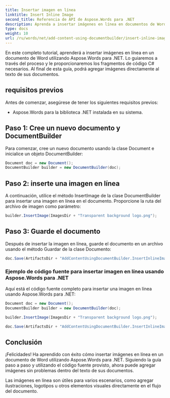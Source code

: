 ```yaml
---
title: Insertar imagen en línea
linktitle: Insert Inline Image
second_title: Referencia de API de Aspose.Words para .NET
description: Aprenda a insertar imágenes en línea en documentos de Word usando Aspose.Words para .NET.
type: docs
weight: 10
url: /ru/words/net/add-content-using-documentbuilder/insert-inline-image/
---
```


En este completo tutorial, aprenderá a insertar imágenes en línea en un documento de Word utilizando Aspose.Words para .NET. Lo guiaremos a través del proceso y le proporcionaremos los fragmentos de código C# necesarios. Al final de esta guía, podrá agregar imágenes directamente al texto de sus documentos.

## requisitos previos
Antes de comenzar, asegúrese de tener los siguientes requisitos previos:
- Aspose.Words para la biblioteca .NET instalada en su sistema.

## Paso 1: Cree un nuevo documento y DocumentBuilder
Para comenzar, cree un nuevo documento usando la clase Document e inicialice un objeto DocumentBuilder:

```csharp
Document doc = new Document();
DocumentBuilder builder = new DocumentBuilder(doc);
```

## Paso 2: inserte una imagen en línea
A continuación, utilice el método InsertImage de la clase DocumentBuilder para insertar una imagen en línea en el documento. Proporcione la ruta del archivo de imagen como parámetro:

```csharp
builder.InsertImage(ImagesDir + "Transparent background logo.png");
```

## Paso 3: Guarde el documento
Después de insertar la imagen en línea, guarde el documento en un archivo usando el método Guardar de la clase Documento:

```csharp
doc.Save(ArtifactsDir + "AddContentUsingDocumentBuilder.InsertInlineImage.docx");
```

### Ejemplo de código fuente para insertar imagen en línea usando Aspose.Words para .NET
Aquí está el código fuente completo para insertar una imagen en línea usando Aspose.Words para .NET:

```csharp
Document doc = new Document();
DocumentBuilder builder = new DocumentBuilder(doc);

builder.InsertImage(ImagesDir + "Transparent background logo.png");

doc.Save(ArtifactsDir + "AddContentUsingDocumentBuilder.InsertInlineImage.docx");
```

## Conclusión
¡Felicidades! Ha aprendido con éxito cómo insertar imágenes en línea en un documento de Word utilizando Aspose.Words para .NET. Siguiendo la guía paso a paso y utilizando el código fuente provisto, ahora puede agregar imágenes sin problemas dentro del texto de sus documentos.

Las imágenes en línea son útiles para varios escenarios, como agregar ilustraciones, logotipos u otros elementos visuales directamente en el flujo del documento.
